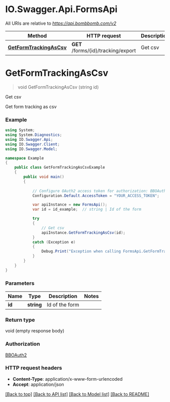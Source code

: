 # IO.Swagger.Api.FormsApi

All URIs are relative to *https://api.bombbomb.com/v2*

Method | HTTP request | Description
------------- | ------------- | -------------
[**GetFormTrackingAsCsv**](FormsApi.md#getformtrackingascsv) | **GET** /forms/{id}/tracking/export | Get csv


<a name="getformtrackingascsv"></a>
# **GetFormTrackingAsCsv**
> void GetFormTrackingAsCsv (string id)

Get csv

Get form tracking as csv

### Example
```csharp
using System;
using System.Diagnostics;
using IO.Swagger.Api;
using IO.Swagger.Client;
using IO.Swagger.Model;

namespace Example
{
    public class GetFormTrackingAsCsvExample
    {
        public void main()
        {
            
            // Configure OAuth2 access token for authorization: BBOAuth2
            Configuration.Default.AccessToken = "YOUR_ACCESS_TOKEN";

            var apiInstance = new FormsApi();
            var id = id_example;  // string | Id of the form

            try
            {
                // Get csv
                apiInstance.GetFormTrackingAsCsv(id);
            }
            catch (Exception e)
            {
                Debug.Print("Exception when calling FormsApi.GetFormTrackingAsCsv: " + e.Message );
            }
        }
    }
}
```

### Parameters

Name | Type | Description  | Notes
------------- | ------------- | ------------- | -------------
 **id** | **string**| Id of the form | 

### Return type

void (empty response body)

### Authorization

[BBOAuth2](../README.md#BBOAuth2)

### HTTP request headers

 - **Content-Type**: application/x-www-form-urlencoded
 - **Accept**: application/json

[[Back to top]](#) [[Back to API list]](../README.md#documentation-for-api-endpoints) [[Back to Model list]](../README.md#documentation-for-models) [[Back to README]](../README.md)


